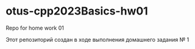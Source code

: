 # otus-cpp2023Basics-hw01
Repo for home work 01

Этот репозиторий создан в ходе выполнения домашнего задания № 1
